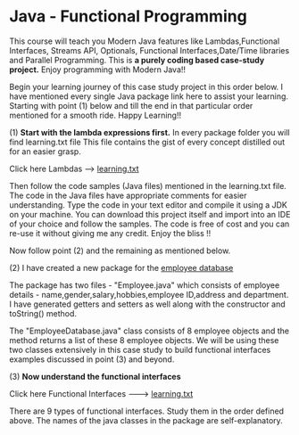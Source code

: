 # Java - Functional Programming

This course will teach you Modern Java features like Lambdas,Functional Interfaces, Streams API, Optionals, Functional Interfaces,Date/Time libraries and Parallel Programming. This is **a purely coding based case-study project.** Enjoy programming with Modern Java!!


Begin your learning journey of this case study project in this order below. I have mentioned every single Java package link here to assist your learning. Starting with point (1) below and till the end in that particular order mentioned for a smooth ride. Happy Learning!!

(1) **Start with the lambda expressions first.** In every package folder you will find learning.txt file
This file contains the gist of every concept distilled out for an easier grasp.

Click here Lambdas --> [learning.txt](https://github.com/hegde10122/ModernJavaLearnings/blob/master/hegde/src/java8/learnings/lambdas/learning.txt "Lambdas")

Then follow the code samples (Java files) mentioned in the learning.txt file. The code in the Java files have appropriate comments for easier understanding. Type the code in your text editor and compile it using a JDK on your machine. You can download this project itself and import into an IDE of your choice and follow the samples.
The code is free of cost and you can re-use it without giving me any credit. Enjoy the bliss !!

Now follow point (2) and the remaining as mentioned below.

(2)
I have created a new package for the [employee database](https://github.com/hegde10122/ModernJavaLearnings/blob/master/hegde/src/java8/learnings/casestudy "Case study")

The package has two files - "Employee.java" which consists of employee details - name,gender,salary,hobbies,employee ID,address and
department. I have generated getters and setters as well along with the constructor and toString() method.

The "EmployeeDatabase.java" class consists of 8 employee objects and the method returns a list of these 8 employee objects. We will be using these two classes extensively in this case study to build functional interfaces examples
discussed in point (3) and beyond.

(3) **Now understand the functional interfaces**

Click here Functional Interfaces ---> [learning.txt](https://github.com/hegde10122/ModernJavaLearnings/blob/master/hegde/src/java8/learnings/functionalinterface/learning.txt "Functional Interfaces")

There are 9 types of functional interfaces. Study them in the order defined above. The names of the java classes in the package are self-explanatory.

